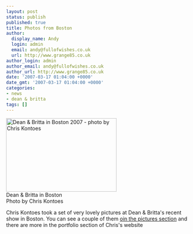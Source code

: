 ```yaml
---
layout: post
status: publish
published: true
title: Photos from Boston
author:
  display_name: Andy
  login: admin
  email: andy@fullofwishes.co.uk
  url: http://www.grange85.co.uk
author_login: admin
author_email: andy@fullofwishes.co.uk
author_url: http://www.grange85.co.uk
date: '2007-03-17 01:04:00 +0000'
date_gmt: '2007-03-17 01:04:00 +0000'
categories:
- news
- dean & britta
tags: []
---
```

<div class="imagebox-right"><img src="https://media.fullofwishes.co.uk/07-dean_and_britta/show_assets/2007-03-09/20070309_kontoes_03.jpg" width="300" height="200" alt="Dean & Britta in Boston 2007 - photo by Chris Kontoes"/><br/>Dean & Britta in Boston<br/>Photo by <span class="removed_link" title="http://www.kontoes.com">Chris Kontoes</span></div>
<p>Chris Kontoes took a set of very lovely pictures at Dean & Britta's recent show in Boston. You can see a couple of them <a href="http://www.grange85.co.uk/galaxie/index.php?type=1&id=878">oin the pictures section</a> and there are more in the portfolio section of <span class="removed_link" title="http://www.kontoes.com">Chris's website</span></p>
